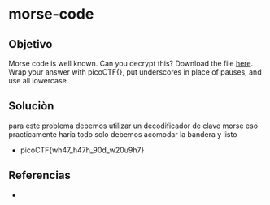 # morse-code
## Objetivo
Morse code is well known. Can you decrypt this? Download the file [here](https://artifacts.picoctf.net/c/235/morse_chal.wav). Wrap your answer with picoCTF{}, put underscores in place of pauses, and use all lowercase.

## Soluciòn


para este problema debemos utilizar un decodificador de clave morse
eso practicamente haria todo solo debemos acomodar la bandera y listo
- picoCTF{wh47_h47h_90d_w20u9h7}

## Referencias
- []()